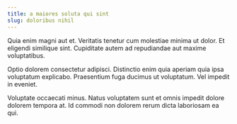 ```yaml
---
title: a maiores soluta qui sint
slug: doloribus nihil
---
```


Quia enim magni aut et. Veritatis tenetur cum molestiae minima ut dolor. Et eligendi similique sint. Cupiditate autem ad repudiandae aut maxime voluptatibus.

Optio dolorem consectetur adipisci. Distinctio enim quia aperiam quia ipsa voluptatum explicabo. Praesentium fuga ducimus ut voluptatum. Vel impedit in eveniet.

Voluptate occaecati minus. Natus voluptatem sunt et omnis impedit dolore dolorem tempora at. Id commodi non dolorem rerum dicta laboriosam ea qui.
